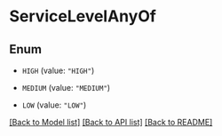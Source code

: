 # ServiceLevelAnyOf

## Enum


* `HIGH` (value: `"HIGH"`)

* `MEDIUM` (value: `"MEDIUM"`)

* `LOW` (value: `"LOW"`)


[[Back to Model list]](../README.md#documentation-for-models) [[Back to API list]](../README.md#documentation-for-api-endpoints) [[Back to README]](../README.md)


